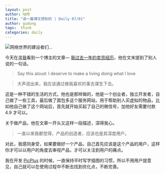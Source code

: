 ```yaml
---
layout: post
author: 咕咚
title: "读一篇博文想到的 | Daily 07/01"
author: gudong
tags:  think
categories: daily
---
```


![网络世界的建设者们…](https://gitee.com/maoruibin/assert/raw/master/pic/2020/IMG_20200630_080426.jpg)

今天在[寻我](https://seekbetter.me/)看到一个博主的文章— [我过去一年的卖货经历](https://greatdk.com/1654.html)，他在文末提到了别人说的一句话。

> Say this aloud: I deserve to make a living doing what I love

> 大声说出来，我应该通过做我喜欢的事去谋生下去。

这是一种不错的生活的方式，他也是那样做的，他是一个创业者，独立开发者，自己做了一些工具，最后做了面包多这个服务网站，用于帮助别人买虚拟的物品，比如他自己做了这个网站后，首先就开始买起了自己的微信号，加他好友需要付款 4.9 才可以。

关于做产品，他在文章一开头又这样一段描述，深得我心。
> 一直以来我都觉得，产品的创造者，应该也是其深度用户。

对此，我感同身受，如果要做好一个产品，自己首先应该是这个产品的用户，这样你才可以以用户的角度去审视产品，才可以关注到用户的痛点。

我在开发 [PicPlus](https://www.coolapk.com/apk/name.gudong.pic) 的时候，一直保持平时写字插图的习惯，所以不用用户提意见，自己就可以在使用过程中不断去找到优化点，不断完善。

